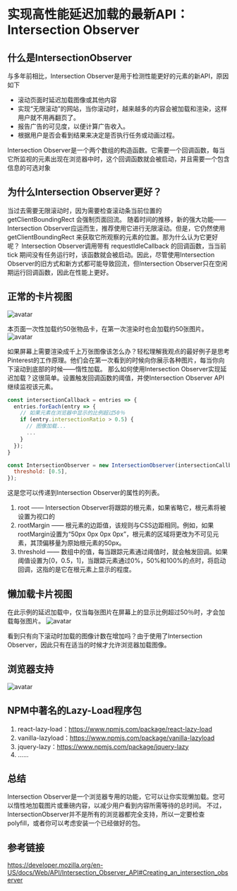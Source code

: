 # 实现高性能延迟加载的最新API：Intersection Observer

## 什么是IntersectionObserver
与多年前相比，Intersection Observer是用于检测性能更好的元素的新API，原因如下

* 滚动页面时延迟加载图像或其他内容
* 实现“无限滚动”的网站，当你滚动时，越来越多的内容会被加载和渲染，这样用户就不用再翻页了。
* 报告广告的可见度，以便计算广告收入。
* 根据用户是否会看到结果来决定是否执行任务或动画过程。

Intersection Observer是一个两个数组的构造函数。它需要一个回调函数，每当它所监视的元素出现在浏览器中时，这个回调函数就会被启动，并且需要一个包含信息的可选对象

## 为什么Intersection Observer更好？

当过去需要无限滚动时，因为需要检查滚动条当前位置的 getClientBoundingRect 会强制页面回流。
随着时间的推移，新的强大功能——Intersection Observer应运而生，推荐使用它进行无限滚动。但是，它仍然使用getClientBoundingRect 来获取它所观察的元素的位置。那为什么认为它更好呢？
Intersection Observer调用带有 requestIdleCallback 的回调函数，当当前 tick 期间没有任务运行时，该函数就会被启动。因此，尽管使用Intersection Observer的旧方式和新方式都可能导致回流，但Intersection Observer只在空闲期运行回调函数，因此在性能上更好。

## 正常的卡片视图
![avatar](https://p3-juejin.byteimg.com/tos-cn-i-k3u1fbpfcp/98a800703f1744fea8577ecff0b2aafb~tplv-k3u1fbpfcp-zoom-1.image) 


本页面一次性加载约50张物品卡，在第一次渲染时也会加载约50张图片。
![avatar](https://p3-juejin.byteimg.com/tos-cn-i-k3u1fbpfcp/ce952c503c3a4f86adc74c7ff2f4050d~tplv-k3u1fbpfcp-zoom-1.image) 


如果屏幕上需要渲染成千上万张图像该怎么办？轻松理解我观点的最好例子是思考Pinterest的工作原理。他们会在第一次看到的时候向你展示各种图片，每当你向下滚动到底部的时候——惰性加载。
那么如何使用Intersection Observer实现延迟加载？这很简单。设置触发回调函数的阈值，并使Intersection Observer API继续监视该元素。

```js
const intersectionCallback = entries => {
  entries.forEach(entry => {
    // 如果元素在浏览器中显示的比例超过50％
    if (entry.intersectionRatio > 0.5) {
      // 图像加载...
      ...
    }
  }); 
}

const IntersectionObserver = new IntersectionObserver(intersectionCallback, {
  threshold: [0.5],  
});
```

这是您可以传递到Intersection Observer的属性的列表。

1. root —— Intersection Observer将跟踪的根元素，如果省略它，根元素将被设置为视口的
2. rootMargin —— 根元素的边距值，该规则与CSS边距相同。例如，如果rootMargin设置为“50px 0px 0px 0px”，根元素的区域将更改为不可见元素，其顶偏移量为原始根元素的50px。
3. threshold —— 数组中的值，每当跟踪元素通过阈值时，就会触发回调。如果阈值设置为[0，0.5，1]，当跟踪元素通过0%，50%和100%的点时，将启动回调，这指的是它在根元素上显示的程度。


## 懒加载卡片视图
在此示例的延迟加载中，仅当每张图片在屏幕上的显示比例超过50％时，才会加载每张图片。
![avatar](https://p3-juejin.byteimg.com/tos-cn-i-k3u1fbpfcp/4f368117be04499ba438afb98ad99c70~tplv-k3u1fbpfcp-zoom-1.image) 


看到只有向下滚动时加载的图像计数在增加吗？由于使用了Intersection Observer，因此只有在适当的时候才允许浏览器加载图像。

## 浏览器支持
![avatar](https://p3-juejin.byteimg.com/tos-cn-i-k3u1fbpfcp/0419da521cd74002bd348b58bda96c2e~tplv-k3u1fbpfcp-zoom-1.image) 


## NPM中著名的Lazy-Load程序包
1. react-lazy-load：https://www.npmjs.com/package/react-lazy-load
2. vanilla-lazyload：https://www.npmjs.com/package/vanilla-lazyload
3. jquery-lazy：https://www.npmjs.com/package/jquery-lazy
4. ......

## 总结
Intersection Observer是一个浏览器专用的功能，它可以让你实现懒加载。您可以惰性地加载图片或重磅内容，以减少用户看到内容所需等待的总时间。
不过，IntersectionObserver并不是所有的浏览器都完全支持，所以一定要检查polyfill，或者你可以考虑安装一个已经做好的包。

## 参考链接
https://developer.mozilla.org/en-US/docs/Web/API/Intersection_Observer_API#Creating_an_intersection_observer


